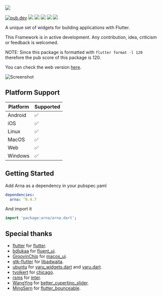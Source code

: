 <img src="https://user-images.githubusercontent.com/16052180/167886260-187e625f-8c20-47ed-bc34-f4e790930c49.png">

<p align="start">
  <a href="https://pub.dartlang.org/packages/arna"><img src="https://img.shields.io/pub/v/arna.svg" alt="pub.dev"></a>
  <a href="https://github.com/MahanRahmati/"><img src="https://img.shields.io/badge/Maintainer-MahanRahmati-informational"></a>
  <a href="https://github.com/leanflutter/awesome-flutter-desktop"> <img src="https://img.shields.io/badge/Awesome-Flutter%20Desktop-blue.svg" /></a>
  <a href="https://github.com/MahanRahmati/Arna/actions/workflows/pana_analysis.yml"><img src="https://github.com/MahanRahmati/Arna/actions/workflows/pana_analysis.yml/badge.svg"></a>
  <a href="https://github.com/MahanRahmati/Arna/actions/workflows/flutter_analysis.yml"><img src="https://github.com/MahanRahmati/Arna/actions/workflows/flutter_analysis.yml/badge.svg"></a>
  <img src="https://img.shields.io/github/license/MahanRahmati/arna">
</p>

A unique set of widgets for building applications with Flutter.

This Framework is in active development. Any contribution, idea, criticism or feedback is welcomed.

NOTE: Since this package is formatted with `flutter format -l 120` therefore the pub score of this package is 120.

You can check the web version [here](https://mahanrahmati.github.io/arna_demo/).

<img alt="Screenshot" src="https://user-images.githubusercontent.com/16052180/168848866-26bc6990-5226-45f1-8715-514d17058fd0.png">

## Platform Support

| Platform | Supported |
| -------- | --------- |
| Android  | ✅        |
| iOS      | ✅        |
| Linux    | ✅        |
| MacOS    | ✅        |
| Web      | ✅        |
| Windows  | ✅        |

## Getting Started

Add Arna as a dependency in your pubspec.yaml

```yaml
dependencies:
  arna: ^0.4.7
```

And import it

```dart
import 'package:arna/arna.dart';
```

## Special thanks

- [flutter](https://github.com/flutter/) for [flutter](https://github.com/flutter/flutter/).
- [bdlukaa](https://github.com/bdlukaa) for [fluent_ui](https://github.com/bdlukaa/fluent_ui).
- [GroovinChip](https://github.com/GroovinChip) for [macos_ui](https://github.com/GroovinChip/macos_ui).
- [gtk-flutter](https://github.com/gtk-flutter) for [libadwaita](https://github.com/gtk-flutter/libadwaita).
- [ubuntu](https://github.com/ubuntu) for [yaru_widgets.dart](https://github.com/ubuntu/yaru_widgets.dart) and [yaru.dart](https://github.com/ubuntu/yaru.dart).
- [tvolkert](https://github.com/tvolkert) for [chicago](https://github.com/tvolkert/chicago).
- [rsms](https://github.com/rsms) for [inter](https://github.com/rsms/inter).
- [WangYng](https://github.com/WangYng) for [better_cupertino_slider](https://github.com/WangYng/better_cupertino_slider).
- [MingSern](https://github.com/MingSern) for [flutter_bounceable](https://github.com/MingSern/flutter_bounceable).
